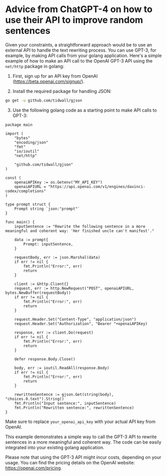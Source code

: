 # Advice from ChatGPT-4 on how to use their API to improve random sentences

Given your constraints, a straightforward approach would be to use an external API to handle the text rewriting process. You can use GPT-3, for example, by making API calls from your golang application. Here's a simple example of how to make an API call to the OpenAI GPT-3 API using the `net/http` package in golang:

1. First, sign up for an API key from OpenAI (https://beta.openai.com/signup/).

2. Install the required package for handling JSON:

```bash
go get -u github.com/tidwall/gjson
```

3. Use the following golang code as a starting point to make API calls to GPT-3:

```golang
package main

import (
	"bytes"
	"encoding/json"
	"fmt"
	"io/ioutil"
	"net/http"

	"github.com/tidwall/gjson"
)

const (
	openaiAPIKey := os.Getenv("MY_API_KEY")
	openaiAPIURL = "https://api.openai.com/v1/engines/davinci-codex/completions"
)

type prompt struct {
	Prompt string `json:"prompt"`
}

func main() {
	inputSentence := "Rewrite the following sentence in a more meaningful and coherent way: 'Her finished uncle can't manifest'."

	data := prompt{
		Prompt: inputSentence,
	}

	requestBody, err := json.Marshal(data)
	if err != nil {
		fmt.Println("Error:", err)
		return
	}

	client := &http.Client{}
	request, err := http.NewRequest("POST", openaiAPIURL, bytes.NewBuffer(requestBody))
	if err != nil {
		fmt.Println("Error:", err)
		return
	}

	request.Header.Set("Content-Type", "application/json")
	request.Header.Set("Authorization", "Bearer "+openaiAPIKey)

	response, err := client.Do(request)
	if err != nil {
		fmt.Println("Error:", err)
		return
	}

	defer response.Body.Close()

	body, err := ioutil.ReadAll(response.Body)
	if err != nil {
		fmt.Println("Error:", err)
		return
	}

	rewrittenSentence := gjson.Get(string(body), "choices.0.text").String()
	fmt.Println("Input sentence:", inputSentence)
	fmt.Println("Rewritten sentence:", rewrittenSentence)
}
```

Make sure to replace `your_openai_api_key` with your actual API key from OpenAI.

This example demonstrates a simple way to call the GPT-3 API to rewrite sentences in a more meaningful and coherent way. The code can be easily integrated into your existing golang application.

Please note that using the GPT-3 API might incur costs, depending on your usage. You can find the pricing details on the OpenAI website: https://openai.com/pricing.